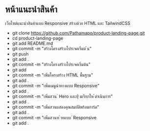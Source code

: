 # หน้าแนะนําสินค้า
เว็บไซต์แนะนําสินค้าแบบ Responsive สร้างด้วย HTML และ TailwindCSS

 - git clone https://github.com/Pathamapo/product-landing-page.git
 - cd product-landing-page
 - git add README.md
 - git commit -m  "สร้างโครงสร้างโปรเจคเริ่มต ้น"
 - git push
 - git add .
 - git commit -m "สร้างโครงสร้างโปรเจคเริ่มต้น"
 - git add 
 - git commit -m "เพิ่มโครงสร้าง HTML พื้นฐาน" 
 - git add .
 - git commit -m "เพิ่มเมนูนําทางแบบ Responsive"
 - git add .
 - git commit -m "เพิ่มสวน ่ Hero และปุ่ มเรียกให ้ดําเนินการ"
 - git add .
 - git commit -m "เพิ่มสวนแสดงคุณสมบัติพร้อมการ์ด" 
 - git add .
 - git commit -m "เพิ่มสวนท ้ายแบบ ่ Responsive
 - git add .